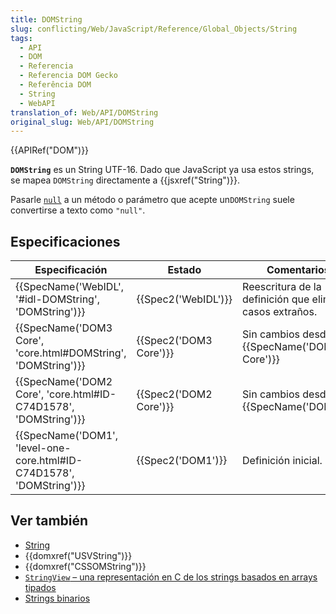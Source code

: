 ```yaml
---
title: DOMString
slug: conflicting/Web/JavaScript/Reference/Global_Objects/String
tags:
  - API
  - DOM
  - Referencia
  - Referencia DOM Gecko
  - Referência DOM
  - String
  - WebAPI
translation_of: Web/API/DOMString
original_slug: Web/API/DOMString
---
```

{{APIRef("DOM")}}

**`DOMString`** es un String UTF-16. Dado que JavaScript ya usa estos strings, se mapea `DOMString` directamente a {{jsxref("String")}}.

Pasarle [`null`](/en-US/docs/Web/JavaScript/Reference/Global_Objects/null) a un método o parámetro que acepte un`DOMString` suele convertirse a texto como `"null"`.

## Especificaciones

| Especificación                                                                               | Estado                       | Comentarios                                              |
| -------------------------------------------------------------------------------------------- | ---------------------------- | -------------------------------------------------------- |
| {{SpecName('WebIDL', '#idl-DOMString', 'DOMString')}}                     | {{Spec2('WebIDL')}}     | Reescritura de la definición que elimina casos extraños. |
| {{SpecName('DOM3 Core', 'core.html#DOMString', 'DOMString')}}             | {{Spec2('DOM3 Core')}} | Sin cambios desde {{SpecName('DOM2 Core')}}       |
| {{SpecName('DOM2 Core', 'core.html#ID-C74D1578', 'DOMString')}}         | {{Spec2('DOM2 Core')}} | Sin cambios desde {{SpecName('DOM1')}}           |
| {{SpecName('DOM1', 'level-one-core.html#ID-C74D1578', 'DOMString')}} | {{Spec2('DOM1')}}     | Definición inicial.                                      |

## Ver también

- [String](/es/docs/Web/JavaScript/Reference/Global_Objects/String "/en-US/docs/Web/API/DOMString")
- {{domxref("USVString")}}
- {{domxref("CSSOMString")}}
- [`StringView` – una representación en C de los strings basados en arrays tipados](/es/docs/Web/JavaScript/Typed_arrays/String_view)
- [Strings binarios](/es/docs/Web/API/DOMString/Binary)
